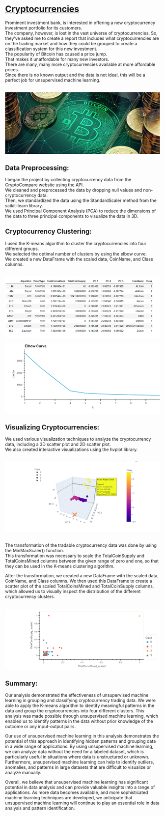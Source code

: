 # [Cryptocurrencies](https://github.com/MilosPopov007/Cryptocurrencies/blob/main/crypto_clustering.ipynb)

Prominent investment bank, is interested in offering a new cryptocurrency investment portfolio for its customers.<br> The company, however, is lost in the vast universe of cryptocurrencies. So, they’ve asked me to create a report that includes what cryptocurrencies are on the trading market and how they could be grouped to create a classification system for this new investment.<br> The popularity of Bitcoin has caused a price jump.<br> That makes it unaffordable for many new investors.<br> There are many, many more cryptocurrencies available at more affordable prices.<br> Since there is no known output and the data is not ideal, this will be a perfect job for unsupervised machine learning. <br> <br>


![This is an image](https://github.com/MilosPopov007/Cryptocurrencies/blob/main/Resources/bitcoin-crypto-currency.jpg)



## Data Preprocessing:

I began the project by collecting cryptocurrency data from the CryptoCompare website using the API.<br>
We cleaned and preprocessed the data by dropping null values and non-cryptocurrency data.<br> Then, we standardized the data using the StandardScaler method from the scikit-learn library.<br> We used Principal Component Analysis (PCA) to reduce the dimensions of the data to three principal components to visualize the data in 3D.


## Cryptocurrency Clustering:

I used the K-means algorithm to cluster the cryptocurrencies into four different groups.<br>
We selected the optimal number of clusters by using the elbow curve.<br>
We created a new DataFrame with the scaled data, CoinName, and Class columns.<br><br>


![This is an image](https://github.com/MilosPopov007/Cryptocurrencies/blob/main/Resources/cluster_df.png)

![This is an image](https://github.com/MilosPopov007/Cryptocurrencies/blob/main/Resources/Elbow.png)

## Visualizing Cryptocurrencies:

We used various visualization techniques to analyze the cryptocurrency data, including a 3D scatter plot and 2D scatter plot.<br> We also created interactive visualizations using the hvplot library.<br><br>

![This is an image](https://github.com/MilosPopov007/Cryptocurrencies/blob/main/Resources/3D.png)<br><br>

The transformation of the tradable cryptocurrency data was done by using the MinMaxScaler() function.<br> This transformation was necessary to scale the TotalCoinSupply and TotalCoinsMined columns between the given range of zero and one, so that they can be used in the K-means clustering algorithm.

After the transformation, we created a new DataFrame with the scaled data, CoinName, and Class columns. We then used this DataFrame to create a scatter plot of the scaled TotalCoinsMined and TotalCoinSupply columns, which allowed us to visually inspect the distribution of the different cryptocurrency clusters.<br><br>


![This is an image](https://github.com/MilosPopov007/Cryptocurrencies/blob/main/Resources/scat_plot.png)


## Summary:

Our analysis demonstrated the effectiveness of unsupervised machine learning in grouping and classifying cryptocurrency trading data. We were able to apply the K-means algorithm to identify meaningful patterns in the data and group the cryptocurrencies into four different clusters. This analysis was made possible through unsupervised machine learning, which enabled us to identify patterns in the data without prior knowledge of the outcome or any input-output pairs.

Our use of unsupervised machine learning in this analysis demonstrates the potential of this approach in identifying hidden patterns and grouping data in a wide range of applications. By using unsupervised machine learning, we can analyze data without the need for a labeled dataset, which is particularly useful in situations where data is unstructured or unknown. Furthermore, unsupervised machine learning can help to identify outliers, anomalies, and patterns in large datasets that are difficult to visualize or analyze manually.

Overall, we believe that unsupervised machine learning has significant potential in data analysis and can provide valuable insights into a range of applications. As more data becomes available, and more sophisticated machine learning techniques are developed, we anticipate that unsupervised machine learning will continue to play an essential role in data analysis and pattern identification.
